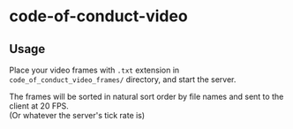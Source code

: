 # code-of-conduct-video

## Usage

Place your video frames with `.txt` extension in `code_of_conduct_video_frames/` directory, and start the server.

The frames will be sorted in natural sort order by file names and sent to the client at 20 FPS.  
(Or whatever the server's tick rate is)
